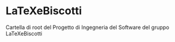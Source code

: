 # LaTeXeBiscotti
Cartella di root del Progetto di Ingegneria del Software del gruppo LaTeXeBiscotti
